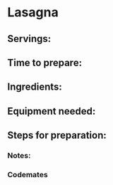 # Lasagna

## Servings: 

## Time to prepare: 

## Ingredients:


## Equipment needed:


## Steps for preparation:



### Notes:



### Codemates #
